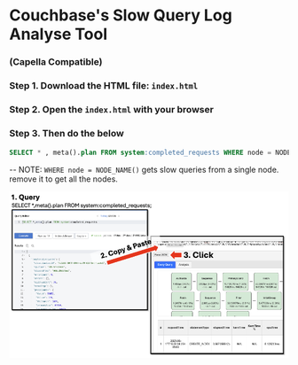 # Couchbase's Slow Query Log Analyse Tool

### (Capella Compatible)

### Step 1. Download the HTML file: `index.html`
### Step 2. Open the `index.html` with your browser
### Step 3. Then do the below

```sql
SELECT * , meta().plan FROM system:completed_requests WHERE node = NODE_NAME();
```

-- NOTE: `WHERE node = NODE_NAME()` gets slow queries from a single node. remove it to get all the nodes.

![alt text](copy_paste_json.png)
